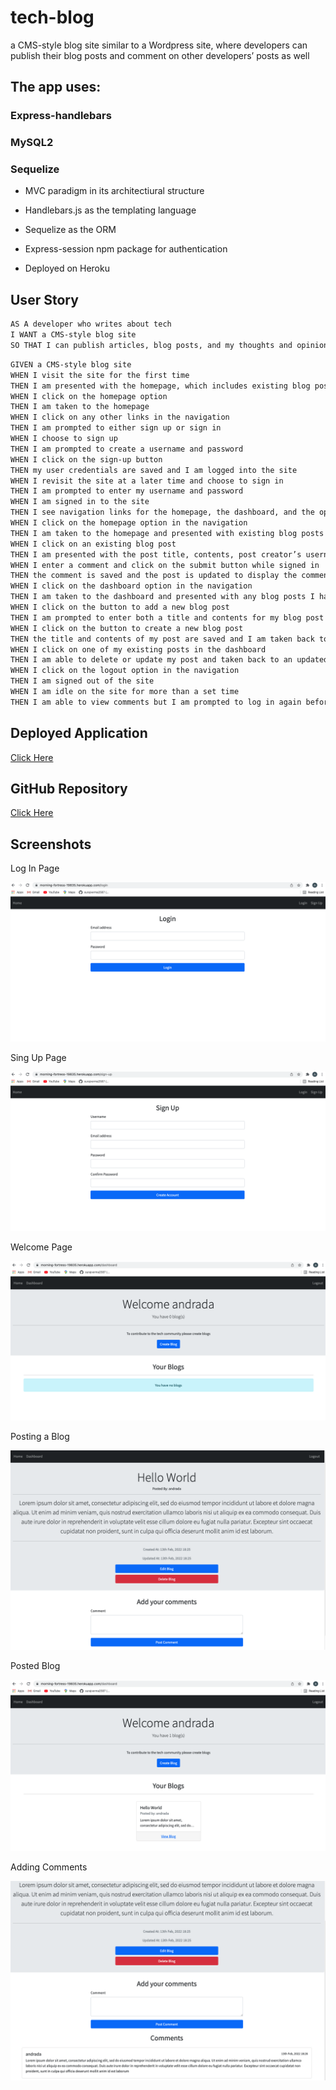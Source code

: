 # tech-blog

a CMS-style blog site similar to a Wordpress site, where developers can publish their blog posts and comment on other developers’ posts as well

## The app uses:

### Express-handlebars

### MySQL2

### Sequelize

- MVC paradigm in its architectiural structure

- Handlebars.js as the templating language

- Sequelize as the ORM

- Express-session npm package for authentication

- Deployed on Heroku

## User Story

```md
AS A developer who writes about tech
I WANT a CMS-style blog site
SO THAT I can publish articles, blog posts, and my thoughts and opinions
```

```md
GIVEN a CMS-style blog site
WHEN I visit the site for the first time
THEN I am presented with the homepage, which includes existing blog posts if any have been posted; navigation links for the homepage and the dashboard; and the option to log in
WHEN I click on the homepage option
THEN I am taken to the homepage
WHEN I click on any other links in the navigation
THEN I am prompted to either sign up or sign in
WHEN I choose to sign up
THEN I am prompted to create a username and password
WHEN I click on the sign-up button
THEN my user credentials are saved and I am logged into the site
WHEN I revisit the site at a later time and choose to sign in
THEN I am prompted to enter my username and password
WHEN I am signed in to the site
THEN I see navigation links for the homepage, the dashboard, and the option to log out
WHEN I click on the homepage option in the navigation
THEN I am taken to the homepage and presented with existing blog posts that include the post title and the date created
WHEN I click on an existing blog post
THEN I am presented with the post title, contents, post creator’s username, and date created for that post and have the option to leave a comment
WHEN I enter a comment and click on the submit button while signed in
THEN the comment is saved and the post is updated to display the comment, the comment creator’s username, and the date created
WHEN I click on the dashboard option in the navigation
THEN I am taken to the dashboard and presented with any blog posts I have already created and the option to add a new blog post
WHEN I click on the button to add a new blog post
THEN I am prompted to enter both a title and contents for my blog post
WHEN I click on the button to create a new blog post
THEN the title and contents of my post are saved and I am taken back to an updated dashboard with my new blog post
WHEN I click on one of my existing posts in the dashboard
THEN I am able to delete or update my post and taken back to an updated dashboard
WHEN I click on the logout option in the navigation
THEN I am signed out of the site
WHEN I am idle on the site for more than a set time
THEN I am able to view comments but I am prompted to log in again before I can add, update, or delete comments
```

## Deployed Application

[Click Here](https://morning-fortress-19835.herokuapp.com/)

## GitHub Repository

[Click Here](https://github.com/andradag/tech-blog/tree/dev)

## Screenshots

Log In Page

 <img src="./assets/log-in.png"/>

Sing Up Page

 <img src="./assets/sign-up.png"/>

Welcome Page

<img src="./assets/welcome-page.png"/>

Posting a Blog

<img src="./assets/posting-blog.png"/>

Posted Blog

<img src="./assets/posted-blogs.png"/>

Adding Comments

<img src="./assets/adding-comments.png"/>
